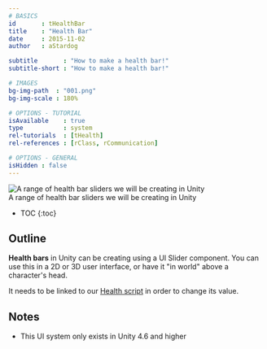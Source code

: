 ```yaml
---
# BASICS
id       : tHealthBar
title    : "Health Bar"
date     : 2015-11-02
author   : aStardog

subtitle       : "How to make a health bar!"
subtitle-short : "How to make a health bar!"

# IMAGES
bg-img-path  : "001.png"
bg-img-scale : 180%

# OPTIONS - TUTORIAL
isAvailable    : true
type           : system
rel-tutorials  : [tHealth]
rel-references : [rClass, rCommunication]

# OPTIONS - GENERAL
isHidden : false
---
```

<div class="img-box">
	<div class="img-box-bg">
		<img src="{{ site.baseurl }}{{ site.url-imgs }}{{ page.url }}001.png" alt="A range of health bar sliders we will be creating in Unity" />
		<div class="caption">A range of health bar sliders we will be creating in Unity</div>
	</div>
</div>

* TOC
{:toc}

## Outline

**Health bars** in Unity can be creating using a UI Slider component. You can use this in a 2D or 3D user interface, or have it "in world" above a character's head.

It needs to be linked to our <a href="{{ site.baseurl }}{{ site.url-tutorials-system }}health" title="Unity Health Script">Health script</a> in order to change its value.

## Notes

* This UI system only exists in Unity 4.6 and higher